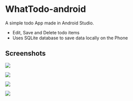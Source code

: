 # WhatTodo-android

A simple todo App made in Android Studio.

- Edit, Save and Delete todo items
- Uses SQLite database to save data locally on the Phone

## Screenshots

![](screenshots/my_icon.png)

![](screenshots/screenshot_1.jpg)

![](screenshots/screenshot_2.jpg)

![](screenshots/screenshot_3.jpg)